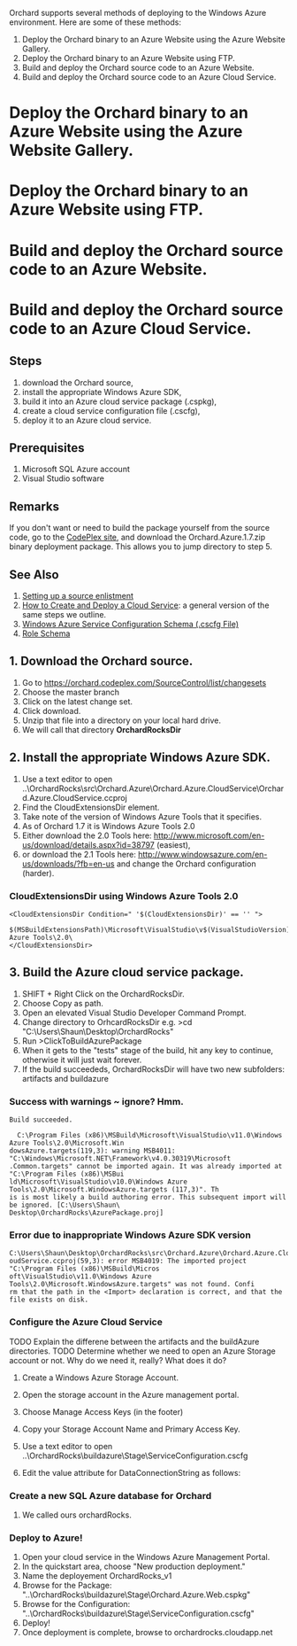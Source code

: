 Orchard supports several methods of deploying to the Windows Azure environment. Here are some of these methods:

1. Deploy the Orchard binary to an Azure Website using the Azure Website Gallery.
2. Deploy the Orchard binary to an Azure Website using FTP.
3. Build and deploy the Orchard source code to an Azure Website.
4. Build and deploy the Orchard source code to an Azure Cloud Service.

# Deploy the Orchard binary to an Azure Website using the Azure Website Gallery.

# Deploy the Orchard binary to an Azure Website using FTP.

# Build and deploy the Orchard source code to an Azure Website.

# Build and deploy the Orchard source code to an Azure Cloud Service.

## Steps

1. download the Orchard source, 
1. install the appropriate Windows Azure SDK,
1. build it into an Azure cloud service package (.cspkg),
1. create a cloud service configuration file (.cscfg),
1. deploy it to an Azure cloud service.

## Prerequisites

1. Microsoft SQL Azure account
2. Visual Studio software

## Remarks

If you don't want or need to build the package yourself from the source code, 
go to the [CodePlex site](http://orchard.codeplex.com/releases/view/97035), 
and download the Orchard.Azure.1.7.zip binary deployment package. 
This allows you to jump directory to step 5. 

## See Also

1. [Setting up a source enlistment](http://docs.orchardproject.net/Documentation/Setting-up-a-source-enlistment)
1. [How to Create and Deploy a Cloud Service](http://www.windowsazure.com/en-us/manage/services/cloud-services/how-to-create-and-deploy-a-cloud-service/): a general version of the same steps we outline.
1. [Windows Azure Service Configuration Schema (.cscfg File)](http://msdn.microsoft.com/en-us/library/windowsazure/ee758710.aspx)
1. [Role Schema](http://msdn.microsoft.com/en-us/library/windowsazure/jj156212.aspx)

## 1. Download the Orchard source.
1. Go to https://orchard.codeplex.com/SourceControl/list/changesets
1. Choose the master branch
1. Click on the latest change set. 
1. Click download.
1. Unzip that file into a directory on your local hard drive.
1. We will call that directory __OrchardRocksDir__

## 2. Install the appropriate Windows Azure SDK.

1. Use a text editor to open ..\OrchardRocks\src\Orchard.Azure\Orchard.Azure.CloudService\Orchard.Azure.CloudService.ccproj
1. Find the CloudExtensionsDir element. 
1. Take note of the version of Windows Azure Tools that it specifies. 
1. As of Orchard 1.7 it is Windows Azure Tools 2.0
1. Either download the 2.0 Tools here: http://www.microsoft.com/en-us/download/details.aspx?id=38797 (easiest), 
1. or download the 2.1 Tools here: http://www.windowsazure.com/en-us/downloads/?fb=en-us 
and change the Orchard configuration (harder).

### CloudExtensionsDir using Windows Azure Tools 2.0

    <CloudExtensionsDir Condition=" '$(CloudExtensionsDir)' == '' ">
	     $(MSBuildExtensionsPath)\Microsoft\VisualStudio\v$(VisualStudioVersion)\Windows Azure Tools\2.0\	
	</CloudExtensionsDir>

## 3. Build the Azure cloud service package.

1. SHIFT + Right Click on the OrchardRocksDir. 
1. Choose Copy as path. 
1. Open an elevated Visual Studio Developer Command Prompt.
1. Change directory to OrhcardRocksDir e.g. >cd "C:\Users\Shaun\Desktop\OrchardRocks"
1. Run >ClickToBuildAzurePackage
1. When it gets to the "tests" stage of the build, hit any key to continue, otherwise it will just wait forever.
1. If the build succeededs, OrchardRocksDir will have two new subfolders: artifacts and buildazure

### Success with warnings ~ ignore? Hmm.

	Build succeeded.

	  C:\Program Files (x86)\MSBuild\Microsoft\VisualStudio\v11.0\Windows Azure Tools\2.0\Microsoft.Win
	dowsAzure.targets(119,3): warning MSB4011: "C:\Windows\Microsoft.NET\Framework\v4.0.30319\Microsoft
	.Common.targets" cannot be imported again. It was already imported at "C:\Program Files (x86)\MSBui
	ld\Microsoft\VisualStudio\v10.0\Windows Azure Tools\2.0\Microsoft.WindowsAzure.targets (117,3)". Th
	is is most likely a build authoring error. This subsequent import will be ignored. [C:\Users\Shaun\
	Desktop\OrchardRocks\AzurePackage.proj]

### Error due to inappropriate Windows Azure SDK version

	C:\Users\Shaun\Desktop\OrchardRocks\src\Orchard.Azure\Orchard.Azure.CloudService\Orchard.Azure.Cl
	oudService.ccproj(59,3): error MSB4019: The imported project "C:\Program Files (x86)\MSBuild\Micros
	oft\VisualStudio\v11.0\Windows Azure Tools\2.0\Microsoft.WindowsAzure.targets" was not found. Confi
	rm that the path in the <Import> declaration is correct, and that the file exists on disk.

### Configure the Azure Cloud Service

TODO Explain the differene between the artifacts and the buildAzure directories.
TODO Determine whether we need to open an Azure Storage account or not. Why do we need it, really? What does it do? 

1. Create a Windows Azure Storage Account. 
1. Open the storage account in the Azure management portal. 
1. Choose Manage Access Keys (in the footer)
1. Copy your Storage Account Name and Primary Access Key.
1. Use a text editor to open ..\OrchardRocks\buildazure\Stage\ServiceConfiguration.cscfg 
1. Edit the value attribute for DataConnectionString as follows: 

    <Setting 
	    name="DataConnectionString" 
	    value="DefaultEndpointsProtocol=https;AccountName=storage-account-name;AccountKey=primary-access-key" />

### Create a new SQL Azure database for Orchard

1. We called ours orchardRocks.

### Deploy to Azure!

1. Open your cloud service in the Windows Azure Management Portal. 
1. In the quickstart area, choose "New production deployment."
1. Name the deployement OrchardRocks_v1
1. Browse for the Package: "..\OrchardRocks\buildazure\Stage\Orchard.Azure.Web.cspkg"
1. Browse for the Configuration: "..\OrchardRocks\buildazure\Stage\ServiceConfiguration.cscfg"
1. Deploy!
1. Once deployment is complete, browse to orchardrocks.cloudapp.net